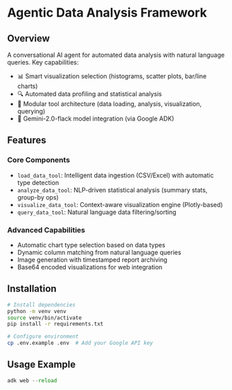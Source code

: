 
# Agentic Data Analysis Framework

## Overview
A conversational AI agent for automated data analysis with natural language queries. Key capabilities:
- 📊 Smart visualization selection (histograms, scatter plots, bar/line charts)
- 🔍 Automated data profiling and statistical analysis
- 🧩 Modular tool architecture (data loading, analysis, visualization, querying)
- 🤖 Gemini-2.0-flack model integration (via Google ADK)

## Features
### Core Components
- `load_data_tool`: Intelligent data ingestion (CSV/Excel) with automatic type detection
- `analyze_data_tool`: NLP-driven statistical analysis (summary stats, group-by ops)
- `visualize_data_tool`: Context-aware visualization engine (Plotly-based)
- `query_data_tool`: Natural language data filtering/sorting

### Advanced Capabilities
- Automatic chart type selection based on data types
- Dynamic column matching from natural language queries
- Image generation with timestamped report archiving
- Base64 encoded visualizations for web integration

## Installation
```bash
# Install dependencies
python -m venv venv
source venv/bin/activate
pip install -r requirements.txt

# Configure environment
cp .env.example .env  # Add your Google API key
```

## Usage Example
```python
adk web --reload
```
